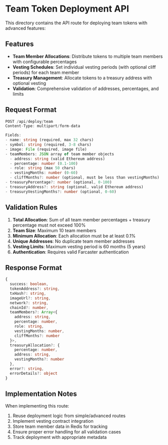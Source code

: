 # Team Token Deployment API

This directory contains the API route for deploying team tokens with advanced features:

## Features

- **Team Member Allocations**: Distribute tokens to multiple team members with configurable percentages
- **Vesting Schedules**: Set individual vesting periods (with optional cliff periods) for each team member
- **Treasury Management**: Allocate tokens to a treasury address with optional vesting
- **Validation**: Comprehensive validation of addresses, percentages, and limits

## Request Format

```typescript
POST /api/deploy/team
Content-Type: multipart/form-data

Fields:
- name: string (required, max 32 chars)
- symbol: string (required, 3-8 chars)
- image: File (required, image file)
- teamMembers: JSON array of team member objects
  - address: string (valid Ethereum address)
  - percentage: number (0.1-100)
  - role: string (max 50 chars)
  - vestingMonths: number (0-60)
  - cliffMonths?: number (optional, must be less than vestingMonths)
- treasuryPercentage?: number (optional, 0-100)
- treasuryAddress?: string (optional, valid Ethereum address)
- treasuryVestingMonths?: number (optional, 0-60)
```

## Validation Rules

1. **Total Allocation**: Sum of all team member percentages + treasury percentage must not exceed 100%
2. **Team Size**: Maximum 10 team members
3. **Minimum Allocation**: Each allocation must be at least 0.1%
4. **Unique Addresses**: No duplicate team member addresses
5. **Vesting Limits**: Maximum vesting period is 60 months (5 years)
6. **Authentication**: Requires valid Farcaster authentication

## Response Format

```typescript
{
  success: boolean,
  tokenAddress?: string,
  txHash?: string,
  imageUrl?: string,
  network?: string,
  chainId?: number,
  teamMembers?: Array<{
    address: string,
    percentage: number,
    role: string,
    vestingMonths: number,
    cliffMonths?: number
  }>,
  treasuryAllocation?: {
    percentage: number,
    address: string,
    vestingMonths?: number
  },
  error?: string,
  errorDetails?: object
}
```

## Implementation Notes

When implementing this route:

1. Reuse deployment logic from simple/advanced routes
2. Implement vesting contract integration
3. Store team member data in Redis for tracking
4. Ensure proper error handling for all validation cases
5. Track deployment with appropriate metadata